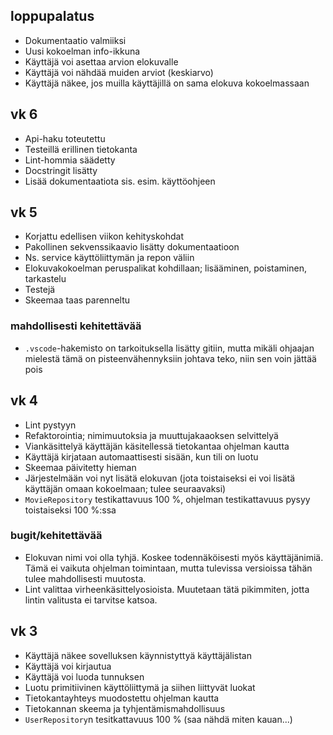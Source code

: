 ## loppupalatus

* Dokumentaatio valmiiksi
* Uusi kokoelman info-ikkuna
* Käyttäjä voi asettaa arvion elokuvalle
* Käyttäjä voi nähdää muiden arviot (keskiarvo)
* Käyttäjä näkee, jos muilla käyttäjillä on sama elokuva kokoelmassaan

## vk 6

* Api-haku toteutettu
* Testeillä erillinen tietokanta
* Lint-hommia säädetty
* Docstringit lisätty
* Lisää dokumentaatiota sis. esim. käyttöohjeen

## vk 5

* Korjattu edellisen viikon kehityskohdat
* Pakollinen sekvenssikaavio lisätty dokumentaatioon
* Ns. service käyttöliittymän ja repon väliin
* Elokuvakokoelman peruspalikat kohdillaan; lisääminen, poistaminen, tarkastelu
* Testejä
* Skeemaa taas parenneltu

### mahdollisesti kehitettävää

* `.vscode`-hakemisto on tarkoituksella lisätty gitiin, mutta mikäli ohjaajan mielestä tämä on pisteenvähennyksiin johtava teko, niin sen voin jättää pois

## vk 4

* Lint pystyyn
* Refaktorointia; nimimuutoksia ja muuttujakaaoksen selvittelyä
* Viankäsittelyä käyttäjän käsitellessä tietokantaa ohjelman kautta
* Käyttäjä kirjataan automaattisesti sisään, kun tili on luotu
* Skeemaa päivitetty hieman
* Järjestelmään voi nyt lisätä elokuvan (jota toistaiseksi ei voi lisätä käyttäjän omaan kokoelmaan; tulee seuraavaksi)
* `MovieRepository` testikattavuus 100 %, ohjelman testikattavuus pysyy toistaiseksi 100 %:ssa

### bugit/kehitettävää

* Elokuvan nimi voi olla tyhjä. Koskee todennäköisesti myös käyttäjänimiä. Tämä ei vaikuta ohjelman toimintaan, mutta tulevissa versioissa tähän tulee mahdollisesti muutosta.
* Lint valittaa virheenkäsittelyosioista. Muutetaan tätä pikimmiten, jotta lintin valitusta ei tarvitse katsoa.

## vk 3

* Käyttäjä näkee sovelluksen käynnistyttyä käyttäjälistan
* Käyttäjä voi kirjautua
* Käyttäjä voi luoda tunnuksen
* Luotu primitiivinen käyttöliittymä ja siihen liittyvät luokat
* Tietokantayhteys muodostettu ohjelman kautta
* Tietokannan skeema ja tyhjentämismahdollisuus
* `UserRepository`n tesitkattavuus 100 % (saa nähdä miten kauan...)
